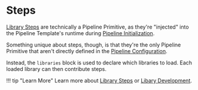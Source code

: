 # Steps

[Library Steps](../library-development/library-steps.md) are technically a Pipeline Primitive, as they're "injected" into the Pipeline Template's runtime during [Pipeline Initialization](../advanced/pipeline-initialization.md). 

Something unique about steps, though, is that they're the only Pipeline Primitive that aren't directly defined in the [Pipeline Configuration](../pipeline-configuration/overview.md).

Instead, the `libraries` block is used to declare which libraries to load.
Each loaded library can then contribute steps.

!!! tip "Learn More"
    Learn more about [Library Steps](../library-development/library-steps.md) or [Libary Development](../library-development/overview.md).
